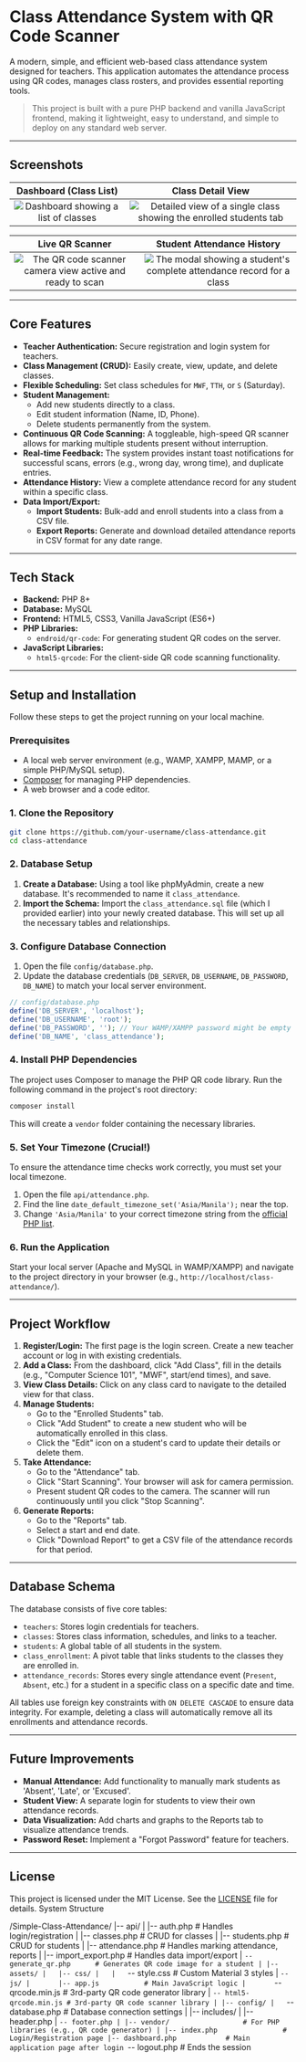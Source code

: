 # Class Attendance System with QR Code Scanner

A modern, simple, and efficient web-based class attendance system designed for teachers. This application automates the attendance process using QR codes, manages class rosters, and provides essential reporting tools.

> This project is built with a pure PHP backend and vanilla JavaScript frontend, making it lightweight, easy to understand, and simple to deploy on any standard web server.

---

## Screenshots



| Dashboard (Class List) | Class Detail View |
| :---: | :---: |
| ![Dashboard showing a list of classes](placeholder-dashboard.png) | ![Detailed view of a single class showing the enrolled students tab](placeholder-dass-detail.png) |

| Live QR Scanner | Student Attendance History |
| :---: | :---: |
| ![The QR code scanner camera view active and ready to scan](placeholder-qr-scanner.png) | ![The modal showing a student's complete attendance record for a class](placeholder-history.png) |

---

## Core Features

*   **Teacher Authentication:** Secure registration and login system for teachers.
*   **Class Management (CRUD):** Easily create, view, update, and delete classes.
*   **Flexible Scheduling:** Set class schedules for `MWF`, `TTH`, or `S` (Saturday).
*   **Student Management:**
    *   Add new students directly to a class.
    *   Edit student information (Name, ID, Phone).
    *   Delete students permanently from the system.
*   **Continuous QR Code Scanning:** A toggleable, high-speed QR scanner allows for marking multiple students present without interruption.
*   **Real-time Feedback:** The system provides instant toast notifications for successful scans, errors (e.g., wrong day, wrong time), and duplicate entries.
*   **Attendance History:** View a complete attendance record for any student within a specific class.
*   **Data Import/Export:**
    *   **Import Students:** Bulk-add and enroll students into a class from a CSV file.
    *   **Export Reports:** Generate and download detailed attendance reports in CSV format for any date range.

---

## Tech Stack

*   **Backend:** PHP 8+
*   **Database:** MySQL
*   **Frontend:** HTML5, CSS3, Vanilla JavaScript (ES6+)
*   **PHP Libraries:**
    *   `endroid/qr-code`: For generating student QR codes on the server.
*   **JavaScript Libraries:**
    *   `html5-qrcode`: For the client-side QR code scanning functionality.

---

## Setup and Installation

Follow these steps to get the project running on your local machine.

### Prerequisites

*   A local web server environment (e.g., WAMP, XAMPP, MAMP, or a simple PHP/MySQL setup).
*   [Composer](https://getcomposer.org/) for managing PHP dependencies.
*   A web browser and a code editor.

### 1. Clone the Repository

```bash
git clone https://github.com/your-username/class-attendance.git
cd class-attendance
```

### 2. Database Setup

1.  **Create a Database:** Using a tool like phpMyAdmin, create a new database. It's recommended to name it `class_attendance`.
2.  **Import the Schema:** Import the `class_attendance.sql` file (which I provided earlier) into your newly created database. This will set up all the necessary tables and relationships.

### 3. Configure Database Connection

1.  Open the file `config/database.php`.
2.  Update the database credentials (`DB_SERVER`, `DB_USERNAME`, `DB_PASSWORD`, `DB_NAME`) to match your local server environment.

```php
// config/database.php
define('DB_SERVER', 'localhost');
define('DB_USERNAME', 'root');
define('DB_PASSWORD', ''); // Your WAMP/XAMPP password might be empty
define('DB_NAME', 'class_attendance');
```

### 4. Install PHP Dependencies

The project uses Composer to manage the PHP QR code library. Run the following command in the project's root directory:

```bash
composer install
```
This will create a `vendor` folder containing the necessary libraries.

### 5. Set Your Timezone (Crucial!)

To ensure the attendance time checks work correctly, you must set your local timezone.

1.  Open the file `api/attendance.php`.
2.  Find the line `date_default_timezone_set('Asia/Manila');` near the top.
3.  Change `'Asia/Manila'` to your correct timezone string from the [official PHP list](https://www.php.net/manual/en/timezones.php).

### 6. Run the Application

Start your local server (Apache and MySQL in WAMP/XAMPP) and navigate to the project directory in your browser (e.g., `http://localhost/class-attendance/`).

---

## Project Workflow

1.  **Register/Login:** The first page is the login screen. Create a new teacher account or log in with existing credentials.
2.  **Add a Class:** From the dashboard, click "Add Class", fill in the details (e.g., "Computer Science 101", "MWF", start/end times), and save.
3.  **View Class Details:** Click on any class card to navigate to the detailed view for that class.
4.  **Manage Students:**
    *   Go to the "Enrolled Students" tab.
    *   Click "Add Student" to create a new student who will be automatically enrolled in this class.
    *   Click the "Edit" icon on a student's card to update their details or delete them.
5.  **Take Attendance:**
    *   Go to the "Attendance" tab.
    *   Click "Start Scanning". Your browser will ask for camera permission.
    *   Present student QR codes to the camera. The scanner will run continuously until you click "Stop Scanning".
6.  **Generate Reports:**
    *   Go to the "Reports" tab.
    *   Select a start and end date.
    *   Click "Download Report" to get a CSV file of the attendance records for that period.

---

## Database Schema

The database consists of five core tables:

*   `teachers`: Stores login credentials for teachers.
*   `classes`: Stores class information, schedules, and links to a teacher.
*   `students`: A global table of all students in the system.
*   `class_enrollment`: A pivot table that links students to the classes they are enrolled in.
*   `attendance_records`: Stores every single attendance event (`Present`, `Absent`, etc.) for a student in a specific class on a specific date and time.

All tables use foreign key constraints with `ON DELETE CASCADE` to ensure data integrity. For example, deleting a class will automatically remove all its enrollments and attendance records.

---

## Future Improvements

*   **Manual Attendance:** Add functionality to manually mark students as 'Absent', 'Late', or 'Excused'.
*   **Student View:** A separate login for students to view their own attendance records.
*   **Data Visualization:** Add charts and graphs to the Reports tab to visualize attendance trends.
*   **Password Reset:** Implement a "Forgot Password" feature for teachers.

---

## License

This project is licensed under the MIT License. See the [LICENSE](LICENSE) file for details.
System Structure

/Simple-Class-Attendance/
|-- api/
|   |-- auth.php             # Handles login/registration
|   |-- classes.php          # CRUD for classes
|   |-- students.php         # CRUD for students
|   |-- attendance.php       # Handles marking attendance, reports
|   |-- import_export.php    # Handles data import/export
|   `-- generate_qr.php      # Generates QR code image for a student
|
|-- assets/
|   |-- css/
|   |   `-- style.css        # Custom Material 3 styles
|   `-- js/
|       |-- app.js           # Main JavaScript logic
|       `-- qrcode.min.js    # 3rd-party QR code generator library
|       `-- html5-qrcode.min.js # 3rd-party QR code scanner library
|
|-- config/
|   `-- database.php         # Database connection settings
|
|-- includes/
|   |-- header.php
|   `-- footer.php
|
|-- vendor/                  # For PHP libraries (e.g., QR code generator)
|
|-- index.php                # Login/Registration page
|-- dashboard.php            # Main application page after login
`-- logout.php               # Ends the session
